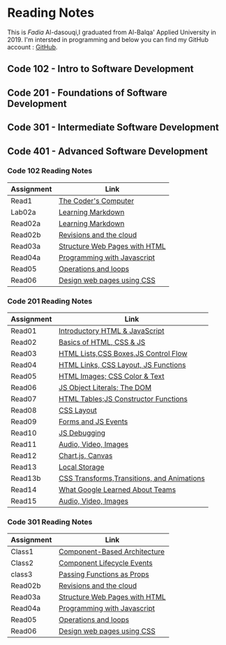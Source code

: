 # Reading Notes

This is *Fadia* Al-dasouqi,I graduated from Al-Balqa' Applied University in 2019. 
I'm intersted in programming and below you can find my GitHub account :
[GitHub](https://github.com/Al-dasouqi).

## Code 102 - Intro to Software Development

## Code 201 - Foundations of Software Development

## Code 301 - Intermediate Software Development

## Code 401 - Advanced Software Development

### Code 102 Reading Notes

Assignment        |      Link                                         |
------------------| ----------------------------------------------    |
Read1             | [The Coder's Computer](102/read1.md)              |
Lab02a            | [Learning Markdown](102/lab02a.md)                |
Read02a           | [Learning Markdown](102/read02a.md)               |
Read02b           | [Revisions and the cloud](102/read02b.md)         |
Read03a           | [Structure Web Pages with HTML](102/read03a.md)   |
Read04a           | [Programming with Javascript](102/read04a.md)     |
Read05            | [Operations and loops](102/read05.md)             |
Read06            | [Design web pages using CSS](102/read06.md)       |


### Code 201 Reading Notes

Assignment    |      Link                                                        |
--------------| --------------------------------------------------------------   |
Read01        | [Introductory HTML & JavaScript](201/class1.md)                  |
Read02        | [Basics of HTML, CSS & JS](201/class2.md)                        |
Read03        | [HTML Lists,CSS Boxes,JS Control Flow](201/class3.md)            |
Read04        | [HTML Links, CSS Layout, JS Functions](201/class4.md)            |
Read05        | [HTML Images; CSS Color & Text](201/class5.md)                   |
Read06        | [JS Object Literals; The DOM](201/class6.md)                     |
Read07        | [HTML Tables;JS Constructor Functions](201/class7.md)            |
Read08        | [CSS Layout](201/class8.md)                                      |
Read09        | [Forms and JS Events](201/class9.md)                             |
Read10        | [JS Debugging](201/class10.md)                                   |
Read11        | [Audio, Video, Images](201/class11.md)                           |
Read12        | [Chart.js, Canvas](201/class12.md)                               |
Read13        | [Local Storage](201/class13.md)                                  |
Read13b       | [CSS Transforms,Transitions, and Animations](201/class13b.md)    |
Read14        | [What Google Learned About Teams](201/class14.md)                |
Read15        | [Audio, Video, Images](201/class15.md)                           |


### Code 301 Reading Notes

Assignment        |      Link                                         |
------------------| ----------------------------------------------    |
Class1            | [Component-Based Architecture](301/class1.md)     |
Class2            | [Component Lifecycle Events](301/class2.md)       |
class3            | [Passing Functions as Props](301/class3.md)       |
Read02b           | [Revisions and the cloud](102/read02b.md)         |
Read03a           | [Structure Web Pages with HTML](102/read03a.md)   |
Read04a           | [Programming with Javascript](102/read04a.md)     |
Read05            | [Operations and loops](102/read05.md)             |
Read06            | [Design web pages using CSS](102/read06.md)       |
